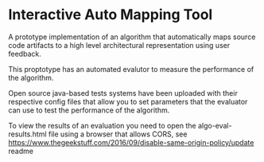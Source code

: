 # Interactive Auto Mapping Tool

A prototype implementation of an algorithm that automatically maps source code artifacts to a high level architectural representation using user feedback.


This proptotype has an automated evalutor to measure the performance of the algorithm.

Open source java-based tests systems have been uploaded with their respective config files that allow you to set parameters that the evaluator can use to test the performance of the algorithm.

To view the results of an evaluation you need to open the algo-eval-results.html file using a browser that allows CORS, see https://www.thegeekstuff.com/2016/09/disable-same-origin-policy/update readme
